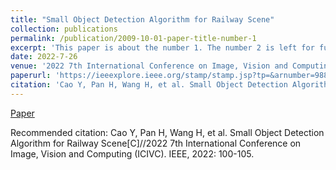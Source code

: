 ```yaml
---
title: "Small Object Detection Algorithm for Railway Scene"
collection: publications
permalink: /publication/2009-10-01-paper-title-number-1
excerpt: 'This paper is about the number 1. The number 2 is left for future work.'
date: 2022-7-26
venue: '2022 7th International Conference on Image, Vision and Computing (ICIVC)'
paperurl: 'https://ieeexplore.ieee.org/stamp/stamp.jsp?tp=&arnumber=9886277'
citation: 'Cao Y, Pan H, Wang H, et al. Small Object Detection Algorithm for Railway Scene[C]//2022 7th International Conference on Image, Vision and Computing (ICIVC). IEEE, 2022: 100-105.'
---
```

<a href="https://ieeexplore.ieee.org/stamp/stamp.jsp?tp=&arnumber=9886277">Paper<a/>

<!-- [Download paper here](https://ieeexplore.ieee.org/stamp/stamp.jsp?tp=&arnumber=9886277) -->

Recommended citation: Cao Y, Pan H, Wang H, et al. Small Object Detection Algorithm for Railway Scene[C]//2022 7th International Conference on Image, Vision and Computing (ICIVC). IEEE, 2022: 100-105.